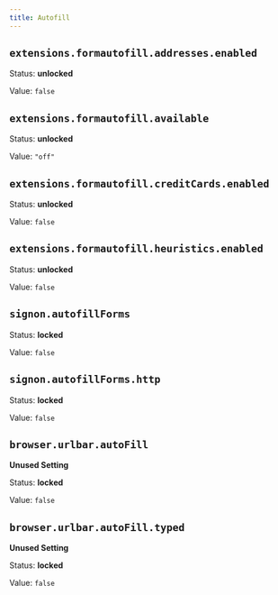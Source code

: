 ```yaml
---
title: Autofill
---
```



## `extensions.formautofill.addresses.enabled`

Status: **unlocked**

Value: `false`


## `extensions.formautofill.available`

Status: **unlocked**

Value: `"off"`


## `extensions.formautofill.creditCards.enabled`

Status: **unlocked**

Value: `false`


## `extensions.formautofill.heuristics.enabled`

Status: **unlocked**

Value: `false`


## `signon.autofillForms`

Status: **locked**

Value: `false`


## `signon.autofillForms.http`

Status: **locked**

Value: `false`


## `browser.urlbar.autoFill`

**Unused Setting**

Status: **locked**

Value: `false`


## `browser.urlbar.autoFill.typed`

**Unused Setting**

Status: **locked**

Value: `false`


